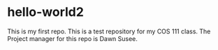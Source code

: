 # hello-world2
This is my first repo.
This is a test repository for my COS 111 class.
The Project manager for this repo is Dawn Susee.
